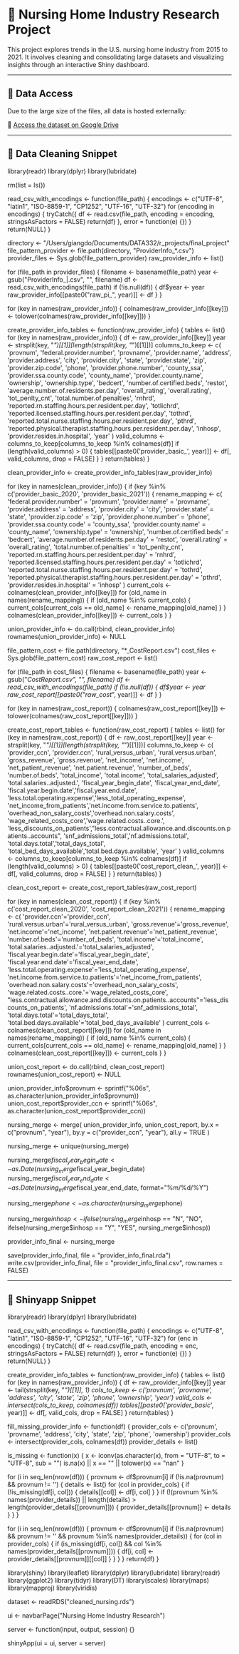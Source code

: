 # 🏥 Nursing Home Industry Research Project

This project explores trends in the U.S. nursing home industry from 2015 to 2021. It involves cleaning and consolidating large datasets and visualizing insights through an interactive Shiny dashboard.

---

## 📂 Data Access

Due to the large size of the files, all data is hosted externally:

🔗 [Access the dataset on Google Drive](https://drive.google.com/drive/folders/1tA6BRJbabY_oJSWi-kBEqZZwCEJ2o9Sp)

---

## 🧹 Data Cleaning Snippet
library(readr)
library(dplyr)
library(lubridate)

rm(list = ls())

read_csv_with_encodings <- function(file_path) {
  encodings <- c("UTF-8", "latin1", "ISO-8859-1", "CP1252", "UTF-16", "UTF-32")
  for (encoding in encodings) {
    tryCatch({
      df <- read.csv(file_path, encoding = encoding, stringsAsFactors = FALSE)
      return(df)
    }, error = function(e) {})
  }
  return(NULL)
}

directory <- "/Users/giangdo/Documents/DATA332/r_projects/final_project"
file_pattern_provider <- file.path(directory, "ProviderInfo_*.csv")
provider_files <- Sys.glob(file_pattern_provider)
raw_provider_info <- list()

for (file_path in provider_files) {
  filename <- basename(file_path)
  year <- gsub("ProviderInfo_|.csv", "", filename)
  df <- read_csv_with_encodings(file_path)
  if (!is.null(df)) {
    df$year <- year
    raw_provider_info[[paste0("raw_pi_", year)]] <- df
  }
}

for (key in names(raw_provider_info)) {
  colnames(raw_provider_info[[key]]) <- tolower(colnames(raw_provider_info[[key]]))
}

create_provider_info_tables <- function(raw_provider_info) {
  tables <- list()
  for (key in names(raw_provider_info)) {
    df <- raw_provider_info[[key]]
    year <- strsplit(key, "_")[[1]][length(strsplit(key, "_")[[1]])]
    columns_to_keep <- c(
      'provnum', 'federal.provider.number',
      'provname', 'provider.name',
      'address', 'provider.address',
      'city', 'provider.city',
      'state', 'provider.state',
      'zip', 'provider.zip.code',
      'phone', 'provider.phone.number',
      'county_ssa', 'provider.ssa.county.code',
      'county_name', 'provider.county.name',
      'ownership', 'ownership.type',
      'bedcert', 'number.of.certified.beds',
      'restot', 'average.number.of.residents.per.day',
      'overall_rating', 'overall.rating',
      'tot_penlty_cnt', 'total.number.of.penalties',
      'rnhrd', 'reported.rn.staffing.hours.per.resident.per.day',
      'totlichrd', 'reported.licensed.staffing.hours.per.resident.per.day',
      'tothrd', 'reported.total.nurse.staffing.hours.per.resident.per.day',
      'pthrd', 'reported.physical.therapist.staffing.hours.per.resident.per.day',
      'inhosp', 'provider.resides.in.hospital',
      'year'
    )
    valid_columns <- columns_to_keep[columns_to_keep %in% colnames(df)]
    if (length(valid_columns) > 0) {
      tables[[paste0('provider_basic_', year)]] <- df[, valid_columns, drop = FALSE]
    }
  }
  return(tables)
}

clean_provider_info <- create_provider_info_tables(raw_provider_info)

for (key in names(clean_provider_info)) {
  if (key %in% c('provider_basic_2020', 'provider_basic_2021')) {
    rename_mapping <- c(
      'federal.provider.number' = 'provnum',
      'provider.name' = 'provname',
      'provider.address' = 'address',
      'provider.city' = 'city',
      'provider.state' = 'state',
      'provider.zip.code' = 'zip',
      'provider.phone.number' = 'phone',
      'provider.ssa.county.code' = 'county_ssa',
      'provider.county.name' = 'county_name',
      'ownership.type' = 'ownership',
      'number.of.certified.beds' = 'bedcert',
      'average.number.of.residents.per.day' = 'restot',
      'overall.rating' = 'overall_rating',
      'total.number.of.penalties' = 'tot_penlty_cnt',
      'reported.rn.staffing.hours.per.resident.per.day' = 'rnhrd',
      'reported.licensed.staffing.hours.per.resident.per.day' = 'totlichrd',
      'reported.total.nurse.staffing.hours.per.resident.per.day' = 'tothrd',
      'reported.physical.therapist.staffing.hours.per.resident.per.day' = 'pthrd',
      'provider.resides.in.hospital' = 'inhosp'
    )
    current_cols <- colnames(clean_provider_info[[key]])
    for (old_name in names(rename_mapping)) {
      if (old_name %in% current_cols) {
        current_cols[current_cols == old_name] <- rename_mapping[old_name]
      }
    }
    colnames(clean_provider_info[[key]]) <- current_cols
  }
}

union_provider_info <- do.call(rbind, clean_provider_info)
rownames(union_provider_info) <- NULL

file_pattern_cost <- file.path(directory, "*_CostReport.csv")
cost_files <- Sys.glob(file_pattern_cost)
raw_cost_report <- list()

for (file_path in cost_files) {
  filename <- basename(file_path)
  year <- gsub("_CostReport.csv", "", filename)
  df <- read_csv_with_encodings(file_path)
  if (!is.null(df)) {
    df$year <- year
    raw_cost_report[[paste0("raw_cost_", year)]] <- df
  }
}

for (key in names(raw_cost_report)) {
  colnames(raw_cost_report[[key]]) <- tolower(colnames(raw_cost_report[[key]]))
}

create_cost_report_tables <- function(raw_cost_report) {
  tables <- list()
  for (key in names(raw_cost_report)) {
    df <- raw_cost_report[[key]]
    year <- strsplit(key, "_")[[1]][length(strsplit(key, "_")[[1]])]
    columns_to_keep <- c(
      'provider_ccn', 'provider.ccn',
      'rural_versus_urban', 'rural.versus.urban',
      'gross_revenue', 'gross.revenue',
      'net_income', 'net.income',
      'net_patient_revenue', 'net.patient.revenue',
      'number_of_beds', 'number.of.beds',
      'total_income', 'total.income',
      'total_salaries_adjusted', 'total.salaries..adjusted.',
      'fiscal_year_begin_date', 'fiscal_year_end_date',
      'fiscal.year.begin.date','fiscal.year.end.date',
      'less.total.operating.expense','less_total_operating_expense',
      'net_income_from_patients','net.income.from.service.to.patients',
      'overhead_non_salary_costs','overhead.non.salary.costs',
      'wage_related_costs_core','wage.related.costs..core.',
      'less_discounts_on_patients',"less.contractual.allowance.and.discounts.on.patients..accounts",
      'snf_admissions_total','nf.admissions.total',
      'total.days.total','total_days_total',
      'total_bed_days_available','total.bed.days.available',
      'year'
    )
    valid_columns <- columns_to_keep[columns_to_keep %in% colnames(df)]
    if (length(valid_columns) > 0) {
      tables[[paste0('cost_report_clean_', year)]] <- df[, valid_columns, drop = FALSE]
    }
  }
  return(tables)
}

clean_cost_report <- create_cost_report_tables(raw_cost_report)

for (key in names(clean_cost_report)) {
  if (key %in% c('cost_report_clean_2020', 'cost_report_clean_2021')) {
    rename_mapping <- c(
      'provider.ccn'='provider_ccn',
      'rural.versus.urban'='rural_versus_urban',
      'gross.revenue'='gross_revenue',
      'net.income'='net_income',
      'net.patient.revenue'='net_patient_revenue',
      'number.of.beds'='number_of_beds',
      'total.income'='total_income',
      'total.salaries..adjusted.'='total_salaries_adjusted',
      'fiscal.year.begin.date'='fiscal_year_begin_date',
      'fiscal.year.end.date'='fiscal_year_end_date',
      'less.total.operating.expense'='less_total_operating_expense',
      'net.income.from.service.to.patients'='net_income_from_patients',
      'overhead.non.salary.costs'='overhead_non_salary_costs',
      'wage.related.costs..core.'='wage_related_costs_core',
      "less.contractual.allowance.and.discounts.on.patients..accounts"='less_discounts_on_patients',
      'nf.admissions.total'='snf_admissions_total',
      'total.days.total'='total_days_total',
      'total.bed.days.available'='total_bed_days_available'
    )
    current_cols <- colnames(clean_cost_report[[key]])
    for (old_name in names(rename_mapping)) {
      if (old_name %in% current_cols) {
        current_cols[current_cols == old_name] <- rename_mapping[old_name]
      }
    }
    colnames(clean_cost_report[[key]]) <- current_cols
  }
}

union_cost_report <- do.call(rbind, clean_cost_report)
rownames(union_cost_report) <- NULL

union_provider_info$provnum <- sprintf("%06s", as.character(union_provider_info$provnum))
union_cost_report$provider_ccn <- sprintf("%06s", as.character(union_cost_report$provider_ccn))

nursing_merge <- merge(
  union_provider_info,
  union_cost_report,
  by.x = c("provnum", "year"),
  by.y = c("provider_ccn", "year"),
  all.y = TRUE
)

nursing_merge <- unique(nursing_merge)

nursing_merge$fiscal_year_begin_date <- as.Date(nursing_merge$fiscal_year_begin_date)
nursing_merge$fiscal_year_end_date <- as.Date(nursing_merge$fiscal_year_end_date, format="%m/%d/%Y")

nursing_merge$phone <- as.character(nursing_merge$phone)

nursing_merge$inhosp <- ifelse(nursing_merge$inhosp == "N", "NO",
                        ifelse(nursing_merge$inhosp == "Y", "YES", nursing_merge$inhosp))

provider_info_final <- nursing_merge

save(provider_info_final, file = "provider_info_final.rda")
write.csv(provider_info_final, file = "provider_info_final.csv", row.names = FALSE)

---

## 🧹 Shinyapp Snippet
library(readr)
library(dplyr)
library(lubridate)

read_csv_with_encodings <- function(file_path) {
  encodings <- c("UTF-8", "latin1", "ISO-8859-1", "CP1252", "UTF-16", "UTF-32")
  for (enc in encodings) {
    tryCatch({
      df <- read.csv(file_path, encoding = enc, stringsAsFactors = FALSE)
      return(df)
    }, error = function(e) {})
  }
  return(NULL)
}

create_provider_info_tables <- function(raw_provider_info) {
  tables <- list()
  for (key in names(raw_provider_info)) {
    df <- raw_provider_info[[key]]
    year <- tail(strsplit(key, "_")[[1]], 1)
    cols_to_keep <- c('provnum', 'provname', 'address', 'city', 'state', 'zip', 'phone', 'ownership', 'year')
    valid_cols <- intersect(cols_to_keep, colnames(df))
    tables[[paste0('provider_basic_', year)]] <- df[, valid_cols, drop = FALSE]
  }
  return(tables)
}

fill_missing_provider_info <- function(df) {
  provider_cols <- c('provnum', 'provname', 'address', 'city', 'state', 'zip', 'phone', 'ownership')
  provider_cols <- intersect(provider_cols, colnames(df))
  provider_details <- list()

  is_missing <- function(x) {
    x <- iconv(as.character(x), from = "UTF-8", to = "UTF-8", sub = "")
    is.na(x) || x == "" || tolower(x) == "nan"
  }

  for (i in seq_len(nrow(df))) {
    provnum <- df$provnum[i]
    if (!is.na(provnum) && provnum != '') {
      details <- list()
      for (col in provider_cols) {
        if (!is_missing(df[i, col])) {
          details[[col]] <- df[i, col]
        }
      }
      if (!(provnum %in% names(provider_details)) || length(details) > length(provider_details[[provnum]])) {
        provider_details[[provnum]] <- details
      }
    }
  }

  for (i in seq_len(nrow(df))) {
    provnum <- df$provnum[i]
    if (!is.na(provnum) && provnum != '' && provnum %in% names(provider_details)) {
      for (col in provider_cols) {
        if (is_missing(df[i, col]) && col %in% names(provider_details[[provnum]])) {
          df[i, col] <- provider_details[[provnum]][[col]]
        }
      }
    }
  }
  return(df)
}

library(shiny)
library(leaflet)
library(dplyr)
library(lubridate)
library(readr)
library(ggplot2)
library(tidyr)
library(DT)
library(scales)
library(maps)
library(mapproj)
library(viridis)

dataset <- readRDS("cleaned_nursing.rds")

ui <- navbarPage("Nursing Home Industry Research")

server <- function(input, output, session) {}

shinyApp(ui = ui, server = server)
